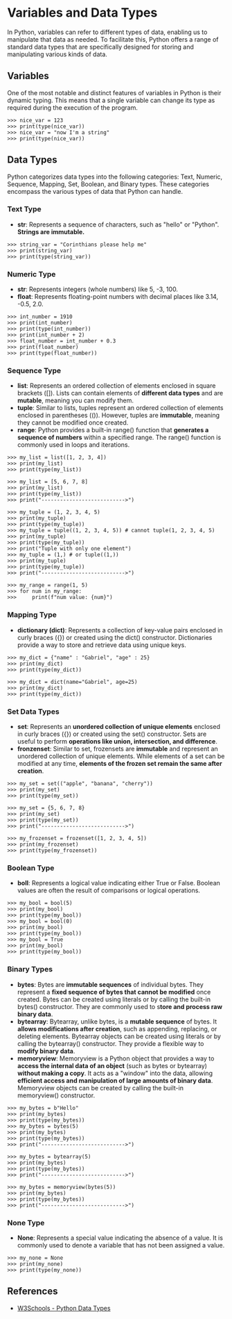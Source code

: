 # Variables and Data Types  

In Python, variables can refer to different types of data, enabling us to manipulate that data as needed. To facilitate this, Python offers a range of standard data types that are specifically designed for storing and manipulating various kinds of data.

## Variables

One of the most notable and distinct features of variables in Python is their dynamic typing. This means that a single variable can change its type as required during the execution of the program.

```pycon exec="1" source="console" title="variables.py"
>>> nice_var = 123
>>> print(type(nice_var))
>>> nice_var = "now I'm a string"
>>> print(type(nice_var))
```

## Data Types

Python categorizes data types into the following categories: Text, Numeric, Sequence, Mapping, Set, Boolean, and Binary types. These categories encompass the various types of data that Python can handle.

### Text Type

- **str**: Represents a sequence of characters, such as "hello" or "Python". **Strings are immutable.**

```pycon exec="1" source="console" title="text.py"
>>> string_var = "Corinthians please help me"
>>> print(string_var)
>>> print(type(string_var))
```

### Numeric Type

- **str**: Represents integers (whole numbers) like 5, -3, 100.
- **float**: Represents floating-point numbers with decimal places like 3.14, -0.5, 2.0.

```pycon exec="1" source="console" title="numeric.py"
>>> int_number = 1910
>>> print(int_number)
>>> print(type(int_number))
>>> print(int_number + 2)
>>> float_number = int_number + 0.3
>>> print(float_number)
>>> print(type(float_number))
```

### Sequence Type

- **list**: Represents an ordered collection of elements enclosed in square brackets ([]). Lists can contain elements of **different data types** and are **mutable**, meaning you can modify them.
- **tuple**: Similar to lists, tuples represent an ordered collection of elements enclosed in parentheses (()). However, tuples are **immutable**, meaning they cannot be modified once created.
- **range**: Python provides a built-in range() function that **generates a sequence of numbers** within a specified range. The range() function is commonly used in loops and iterations.

```pycon exec="1" source="console" title="sequence.py"
>>> my_list = list([1, 2, 3, 4])
>>> print(my_list)
>>> print(type(my_list))

>>> my_list = [5, 6, 7, 8]
>>> print(my_list)
>>> print(type(my_list))
>>> print("--------------------------->")

>>> my_tuple = (1, 2, 3, 4, 5)
>>> print(my_tuple)
>>> print(type(my_tuple))
>>> my_tuple = tuple((1, 2, 3, 4, 5)) # cannot tuple(1, 2, 3, 4, 5)
>>> print(my_tuple)
>>> print(type(my_tuple))
>>> print("Tuple with only one element")
>>> my_tuple = (1,) # or tuple((1,))
>>> print(my_tuple)
>>> print(type(my_tuple))
>>> print("--------------------------->")

>>> my_range = range(1, 5)
>>> for num in my_range:
>>>     print(f"num value: {num}")

```

### Mapping Type

- **dictionary (dict)**: Represents a collection of key-value pairs enclosed in curly braces ({}) or created using the dict() constructor. Dictionaries provide a way to store and retrieve data using unique keys.

```pycon exec="1" source="console" title="dict.py"
>>> my_dict = {"name" : "Gabriel", "age" : 25}
>>> print(my_dict)
>>> print(type(my_dict))

>>> my_dict = dict(name="Gabriel", age=25)
>>> print(my_dict)
>>> print(type(my_dict))
```

### Set Data Types

- **set**: Represents an **unordered collection of unique elements** enclosed in curly braces ({}) or created using the set() constructor. Sets are useful to perform **operations like union, intersection, and difference**.
- **fronzenset**: Similar to set, frozensets are **immutable** and represent an unordered collection of unique elements. While elements of a set can be modified at any time, **elements of the frozen set remain the same after creation**.

```pycon exec="1" source="console" title="set.py"
>>> my_set = set(("apple", "banana", "cherry"))
>>> print(my_set)
>>> print(type(my_set))

>>> my_set = {5, 6, 7, 8}
>>> print(my_set)
>>> print(type(my_set))
>>> print("--------------------------->")

>>> my_frozenset = frozenset([1, 2, 3, 4, 5])
>>> print(my_frozenset)
>>> print(type(my_frozenset))
```

### Boolean Type

- **boll**: Represents a logical value indicating either True or False. Boolean values are often the result of comparisons or logical operations.

```pycon exec="1" source="console" title="bool.py"
>>> my_bool = bool(5)
>>> print(my_bool)
>>> print(type(my_bool))
>>> my_bool = bool(0)
>>> print(my_bool)
>>> print(type(my_bool))
>>> my_bool = True
>>> print(my_bool)
>>> print(type(my_bool))
```

### Binary Types

- **bytes**: Bytes are **immutable sequences** of individual bytes. They represent a **fixed sequence of bytes that cannot be modified** once created. Bytes can be created using literals or by calling the built-in bytes() constructor. They are commonly used to s**tore and process raw binary data**.
- **bytearray**: Bytearray, unlike bytes, is a **mutable sequence** of bytes. It **allows modifications after creation**, such as appending, replacing, or deleting elements. Bytearray objects can be created using literals or by calling the bytearray() constructor. They provide a flexible way to **modify binary data**.
- **memoryview**: Memoryview is a Python object that provides a way to **access the internal data of an object** (such as bytes or bytearray) **without making a copy**. It acts as a "window" into the data, allowing **efficient access and manipulation of large amounts of binary data**. Memoryview objects can be created by calling the built-in memoryview() constructor.

```pycon exec="1" source="console" title="binary.py"
>>> my_bytes = b"Hello"
>>> print(my_bytes)
>>> print(type(my_bytes))
>>> my_bytes = bytes(5)
>>> print(my_bytes)
>>> print(type(my_bytes))
>>> print("--------------------------->")

>>> my_bytes = bytearray(5)
>>> print(my_bytes)
>>> print(type(my_bytes))
>>> print("--------------------------->")

>>> my_bytes = memoryview(bytes(5))
>>> print(my_bytes)
>>> print(type(my_bytes))
>>> print("--------------------------->")
```

### None Type

- **None**: Represents a special value indicating the absence of a value. It is commonly used to denote a variable that has not been assigned a value.

```pycon exec="1" source="console" title="none.py"
>>> my_none = None
>>> print(my_none)
>>> print(type(my_none))
```

## References

- [W3Schools - Python Data Types](https://www.w3schools.com/python/python_datatypes.asp)

